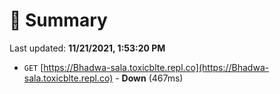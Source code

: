 # 📖 Summary
Last updated: **11/21/2021, 1:53:20 PM**

- `GET` [https://Bhadwa-sala.toxicblte.repl.co](https://Bhadwa-sala.toxicblte.repl.co) - **Down** (467ms)

